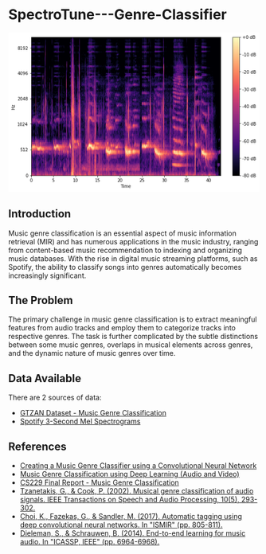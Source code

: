 # SpectroTune---Genre-Classifier

![HEADER](.\HEADER.png)

## Introduction
Music genre classification is an essential aspect of music information retrieval (MIR) and has numerous applications in the music industry, ranging from content-based music recommendation to indexing and organizing music databases. With the rise in digital music streaming platforms, such as Spotify, the ability to classify songs into genres automatically becomes increasingly significant.

## The Problem
The primary challenge in music genre classification is to extract meaningful features from audio tracks and employ them to categorize tracks into respective genres. The task is further complicated by the subtle distinctions between some music genres, overlaps in musical elements across genres, and the dynamic nature of music genres over time.

## Data Available
There are 2 sources of data:
- [GTZAN Dataset - Music Genre Classification](https://www.kaggle.com/datasets/andradaolteanu/gtzan-dataset-music-genre-classification?select=Data)
- [Spotify 3-Second Mel Spectrograms](https://www.kaggle.com/datasets/mrodriguez2/spotify-3-second-mel-spectrograms)

## References
- [Creating a Music Genre Classifier using a Convolutional Neural Network](https://glenn-viroux.medium.com/creating-a-music-genre-classifier-using-a-convolutional-neural-network-548d06658cee)
- [Music Genre Classification using Deep Learning (Audio and Video)](https://medium.com/@aritrachowdhury95/music-genre-classification-using-deep-learning-audio-and-video-770173980104)
- [CS229 Final Report - Music Genre Classification](https://www.scribd.com/document/527508484/music-5)
- [Tzanetakis, G., & Cook, P. (2002). Musical genre classification of audio signals. IEEE Transactions on Speech and Audio Processing, 10(5), 293-302.](https://ieeexplore-ieee-org.ezproxy.lib.utexas.edu/stamp/stamp.jsp?tp=&arnumber=1021072)
- [Choi, K., Fazekas, G., & Sandler, M. (2017). Automatic tagging using deep convolutional neural networks. In "ISMIR" (pp. 805-811).](https://arxiv.org/pdf/1606.00298.pdf)
- [Dieleman, S., & Schrauwen, B. (2014). End-to-end learning for music audio. In "ICASSP, IEEE" (pp. 6964-6968).](https://arxiv.org/pdf/2105.11836.pdf)